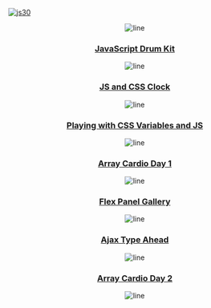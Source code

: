 <a href="https://javascript30.com">

![js30](https://i.postimg.cc/8cpWXYyY/js30.png "Build things. Lots of things. Build 1,000 things. Keep it up and don't stop.")
</a>

<div align="center">

![line](https://capsule-render.vercel.app/api?type=rect&color=gradient&height=2)

### **[JavaScript Drum Kit](https://isbendiyarovanezrin.github.io/JavaScriptDrumKit "Click me!")**

![line](https://capsule-render.vercel.app/api?type=rect&color=gradient&height=2)

### **[JS and CSS Clock](https://isbendiyarovanezrin.github.io/AnalogClock "Click me!")**

![line](https://capsule-render.vercel.app/api?type=rect&color=gradient&height=2)

### **[Playing with CSS Variables and JS](https://isbendiyarovanezrin.github.io/PlayingWithCSSVariablesAndJS "Click me!")**

![line](https://capsule-render.vercel.app/api?type=rect&color=gradient&height=2)

### **[Array Cardio Day 1](https://github.com/isbendiyarovanezrin/JavaScript30/tree/master/04%20-%20Array%20Cardio%20Day%201#readme "Click me!")**

![line](https://capsule-render.vercel.app/api?type=rect&color=gradient&height=2)

### **[Flex Panel Gallery](https://isbendiyarovanezrin.github.io/FlexPanelGallery "Click me!")**

![line](https://capsule-render.vercel.app/api?type=rect&color=gradient&height=2)

### **[Ajax Type Ahead](https://isbendiyarovanezrin.github.io/AjaxTypeAhead "Click me!")**

![line](https://capsule-render.vercel.app/api?type=rect&color=gradient&height=2)

### **[Array Cardio Day 2](https://github.com/isbendiyarovanezrin/JavaScript30/tree/master/07%20-%20Array%20Cardio%20Day%202#readme "Click me!")**

![line](https://capsule-render.vercel.app/api?type=rect&color=gradient&height=2)

</div>
